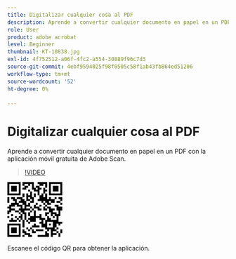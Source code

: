 ```yaml
---
title: Digitalizar cualquier cosa al PDF
description: Aprende a convertir cualquier documento en papel en un PDF con la aplicación móvil gratuita de Adobe Scan
role: User
product: adobe acrobat
level: Beginner
thumbnail: KT-10838.jpg
exl-id: 4f752512-a06f-4fc2-a554-30889f96c7d3
source-git-commit: 4ebf9594025f98f0505c58f1ab43fb864ed51206
workflow-type: tm+mt
source-wordcount: '52'
ht-degree: 0%

---
```


# Digitalizar cualquier cosa al PDF

Aprende a convertir cualquier documento en papel en un PDF con la aplicación móvil gratuita de Adobe Scan.

>[!VIDEO](https://video.tv.adobe.com/v/3409254?quality=12&learn=on&hidetitle=true)

![código QR](../assets/Scanqrcode.jpg)

Escanee el código QR para obtener la aplicación.
